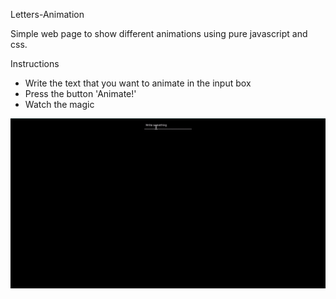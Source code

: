 Letters-Animation

Simple web page to show different animations using pure javascript and css.

Instructions

* Write the text that you want to animate in the input box
* Press the button 'Animate!'
* Watch the magic

![](assets/animation-example.gif)

